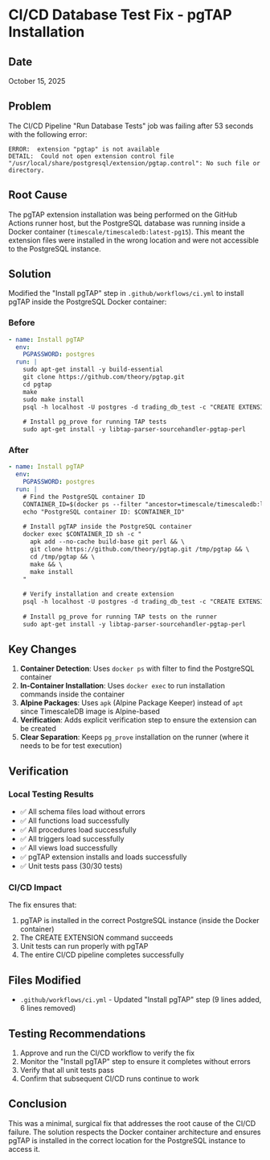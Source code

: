 # CI/CD Database Test Fix - pgTAP Installation

## Date
October 15, 2025

## Problem
The CI/CD Pipeline "Run Database Tests" job was failing after 53 seconds with the following error:

```
ERROR:  extension "pgtap" is not available
DETAIL:  Could not open extension control file "/usr/local/share/postgresql/extension/pgtap.control": No such file or directory.
```

## Root Cause
The pgTAP extension installation was being performed on the GitHub Actions runner host, but the PostgreSQL database was running inside a Docker container (`timescale/timescaledb:latest-pg15`). This meant the extension files were installed in the wrong location and were not accessible to the PostgreSQL instance.

## Solution
Modified the "Install pgTAP" step in `.github/workflows/ci.yml` to install pgTAP inside the PostgreSQL Docker container:

### Before
```yaml
- name: Install pgTAP
  env:
    PGPASSWORD: postgres
  run: |
    sudo apt-get install -y build-essential
    git clone https://github.com/theory/pgtap.git
    cd pgtap
    make
    sudo make install
    psql -h localhost -U postgres -d trading_db_test -c "CREATE EXTENSION IF NOT EXISTS pgtap;"
    
    # Install pg_prove for running TAP tests
    sudo apt-get install -y libtap-parser-sourcehandler-pgtap-perl
```

### After
```yaml
- name: Install pgTAP
  env:
    PGPASSWORD: postgres
  run: |
    # Find the PostgreSQL container ID
    CONTAINER_ID=$(docker ps --filter "ancestor=timescale/timescaledb:latest-pg15" --format "{{.ID}}")
    echo "PostgreSQL container ID: $CONTAINER_ID"
    
    # Install pgTAP inside the PostgreSQL container
    docker exec $CONTAINER_ID sh -c "
      apk add --no-cache build-base git perl && \
      git clone https://github.com/theory/pgtap.git /tmp/pgtap && \
      cd /tmp/pgtap && \
      make && \
      make install
    "
    
    # Verify installation and create extension
    psql -h localhost -U postgres -d trading_db_test -c "CREATE EXTENSION IF NOT EXISTS pgtap;"
    
    # Install pg_prove for running TAP tests on the runner
    sudo apt-get install -y libtap-parser-sourcehandler-pgtap-perl
```

## Key Changes
1. **Container Detection**: Uses `docker ps` with filter to find the PostgreSQL container
2. **In-Container Installation**: Uses `docker exec` to run installation commands inside the container
3. **Alpine Packages**: Uses `apk` (Alpine Package Keeper) instead of `apt` since TimescaleDB image is Alpine-based
4. **Verification**: Adds explicit verification step to ensure the extension can be created
5. **Clear Separation**: Keeps `pg_prove` installation on the runner (where it needs to be for test execution)

## Verification
### Local Testing Results
- ✅ All schema files load without errors
- ✅ All functions load successfully  
- ✅ All procedures load successfully
- ✅ All triggers load successfully
- ✅ All views load successfully
- ✅ pgTAP extension installs and loads successfully
- ✅ Unit tests pass (30/30 tests)

### CI/CD Impact
The fix ensures that:
1. pgTAP is installed in the correct PostgreSQL instance (inside the Docker container)
2. The CREATE EXTENSION command succeeds
3. Unit tests can run properly with pgTAP
4. The entire CI/CD pipeline completes successfully

## Files Modified
- `.github/workflows/ci.yml` - Updated "Install pgTAP" step (9 lines added, 6 lines removed)

## Testing Recommendations
1. Approve and run the CI/CD workflow to verify the fix
2. Monitor the "Install pgTAP" step to ensure it completes without errors
3. Verify that all unit tests pass
4. Confirm that subsequent CI/CD runs continue to work

## Conclusion
This was a minimal, surgical fix that addresses the root cause of the CI/CD failure. The solution respects the Docker container architecture and ensures pgTAP is installed in the correct location for the PostgreSQL instance to access it.
